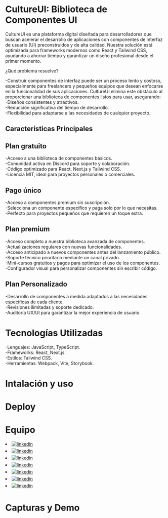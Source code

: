 # CultureUI: Biblioteca de Componentes UI

CultureUI es una plataforma digital diseñada para desarrolladores que buscan acelerar el desarrollo de aplicaciones con componentes de interfaz de usuario (UI) preconstruidos y de alta calidad. Nuestra solución está optimizada para frameworks modernos como React y Tailwind CSS, ayudando a ahorrar tiempo y garantizar un diseño profesional desde el primer momento.

¿Qué problema resuelve?

-Construir componentes de interfaz puede ser un proceso lento y costoso, especialmente para freelancers y pequeños equipos que desean enfocarse en la funcionalidad de sus aplicaciones. CultureUI elimina este obstáculo al proporcionar una biblioteca de componentes listos para usar, asegurando: <br>
-Diseños consistentes y atractivos. <br>
-Reducción significativa del tiempo de desarrollo. <br>
-Flexibilidad para adaptarse a las necesidades de cualquier proyecto.

## Características Principales

## Plan gratuito

-Acceso a una biblioteca de componentes básicos. <br>
-Comunidad activa en Discord para soporte y colaboración.  <br>
-Código optimizado para React, Next.js y Tailwind CSS.  <br>
-Licencia MIT, ideal para proyectos personales o comerciales.

## Pago único

-Acceso a componentes premium sin suscripción.  <br>
-Selecciona un componente específico y paga solo por lo que necesitas.  <br>
-Perfecto para proyectos pequeños que requieren un toque extra.

## Plan premium

-Acceso completo a nuestra biblioteca avanzada de componentes.  <br>
-Actualizaciones regulares con nuevas funcionalidades.  <br>
-Acceso anticipado a nuevos componentes antes del lanzamiento público.  <br>
-Soporte técnico prioritario mediante un canal privado.  <br>
-Mini-cursos gratuitos y pagos para optimizar el uso de los componentes.  <br>
-Configurador visual para personalizar componentes sin escribir código.

## Plan Personalizado

-Desarrollo de componentes a medida adaptados a las necesidades específicas de cada cliente.  <br>
-Revisiones ilimitadas y soporte dedicado.  <br>
-Auditoría UX/UI para garantizar la mejor experiencia de usuario.

# Tecnologías Utilizadas

-Lenguajes: JavaScript, TypeScript.  <br>
-Frameworks: React, Next.js. <br>
-Estilos: Tailwind CSS. <br>
-Herramientas: Webpack, Vite, Storybook.

# Intalación y uso

# Deploy

# Equipo

<li>
<a href="https://www.linkedin.com/in/alexruix/" target="__blank">
<img src="https://img.shields.io/badge/linkedin:Alex Ruiz-Diseñador UX/UI-%2300acee.svg?color=405DE6&style=for-the-badge&logo=linkedin&logoColor=white" alt=linkedin style="margin-bottom: 5px;"/>
</a>
</li>
 
<li>
<a href="https://www.linkedin.com/in/ezequielastrada/" target="__blank">
<img src="https://img.shields.io/badge/linkedin:Ezequiel Astrada-BackEnd-%2300acee.svg?color=405DE6&style=for-the-badge&logo=linkedin&logoColor=white" alt=linkedin style="margin-bottom: 5px;"/>
</a>
</li>
 
<li>
<a href="https://www.linkedin.com/in/gabriela-elizabeth-aguilera-5a9826245/" target="__blank">
<img src="https://img.shields.io/badge/linkedin:Gabriela Aguilera-QA Tester-%2300acee.svg?color=405DE6&style=for-the-badge&logo=linkedin&logoColor=white" alt=linkedin style="margin-bottom: 5px;"/>
</a>
</li>
 
<li>
<a href="https://www.linkedin.com/in/gabyhhernandezdesarrolador/" target="__blank">
<img src="https://img.shields.io/badge/linkedin:Gaby Hernández-FrontEnd-%2300acee.svg?color=405DE6&style=for-the-badge&logo=linkedin&logoColor=white" alt=linkedin style="margin-bottom: 5px;"/>
</a>
</li>
 
<li>
<a href="https://www.linkedin.com/in/hugleidys-ortega/" target="__blank">
<img src="https://img.shields.io/badge/linkedin:Hugleidys Ortega-Project Manager-%2300acee.svg?color=405DE6&style=for-the-badge&logo=linkedin&logoColor=white" alt=linkedin style="margin-bottom: 5px;"/>
</a>
</li>
 
<li>
<a href="https://www.linkedin.com/in/julian-videla/" target="__blank">
<img src="https://img.shields.io/badge/linkedin:Julian Videla-FrontEnd-%2300acee.svg?color=405DE6&style=for-the-badge&logo=linkedin&logoColor=white" alt=linkedin style="margin-bottom: 5px;"/>
</a>
</li>
 
<li>
<a href="https://www.linkedin.com/in/alfonsodeveloper/" target="__blank">
<img src="https://img.shields.io/badge/linkedin:Luis Alfonso-FrontEnd-%2300acee.svg?color=405DE6&style=for-the-badge&logo=linkedin&logoColor=white" alt=linkedin style="margin-bottom: 5px;"/>
</a>
</li>


# Capturas y Demo
